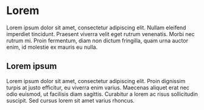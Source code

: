 # Lorem
Lorem ipsum dolor sit amet, consectetur adipiscing elit.
Nullam eleifend imperdiet tincidunt. Praesent viverra velit eget rutrum venenatis.
Morbi nec rutrum mi. Proin fermentum, diam non dictum fringilla, quam urna auctor enim, id molestie ex mauris eu nulla.

## Lorem ipsum

Lorem ipsum dolor sit amet, consectetur adipiscing elit.
Proin dignissim turpis at justo efficitur, eu viverra enim varius.
Maecenas aliquet erat nec odio euismod, ut facilisis diam sagittis.
Curabitur a lorem ac risus sollicitudin suscipit.
Sed cursus lorem sit amet varius rhoncus.

